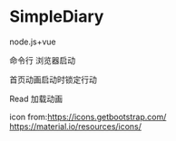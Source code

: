 # SimpleDiary

node.js+vue

命令行 浏览器启动

首页动画启动时锁定行动

Read 加载动画

icon from:https://icons.getbootstrap.com/
https://material.io/resources/icons/